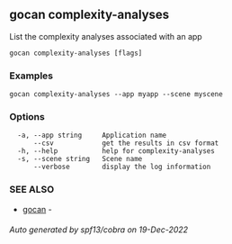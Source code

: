 ## gocan complexity-analyses

List the complexity analyses associated with an app

```
gocan complexity-analyses [flags]
```

### Examples

```
gocan complexity-analyses --app myapp --scene myscene
```

### Options

```
  -a, --app string     Application name
      --csv            get the results in csv format
  -h, --help           help for complexity-analyses
  -s, --scene string   Scene name
      --verbose        display the log information
```

### SEE ALSO

* [gocan](gocan.md)	 - 

###### Auto generated by spf13/cobra on 19-Dec-2022

